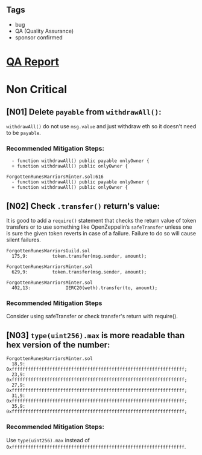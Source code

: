 ## Tags

- bug
- QA (Quality Assurance)
- sponsor confirmed

# [QA Report](https://github.com/code-423n4/2022-05-runes-findings/issues/102) 

# Non Critical
## [N01] Delete `payable` from `withdrawAll()`:
`withdrawAll()` do not use `msg.value` and just withdraw eth so it doesn't need to be `payable`.
### Recommended Mitigation Steps:
```ForgottenRunesWarriorsGuild.sol:163
  - function withdrawAll() public payable onlyOwner {
  + function withdrawAll() public onlyOwner {

ForgottenRunesWarriorsMinter.sol:616
  - function withdrawAll() public payable onlyOwner {
  + function withdrawAll() public onlyOwner {
```

## [N02] Check `.transfer()` return's value:
It is good to add a `require()` statement that checks the return value of token transfers or to use something like OpenZeppelin’s `safeTransfer` unless one is sure the given token reverts in case of a failure. Failure to do so will cause silent failures.

```
ForgottenRunesWarriorsGuild.sol
  175,9:         token.transfer(msg.sender, amount);

ForgottenRunesWarriorsMinter.sol
  629,9:         token.transfer(msg.sender, amount);

ForgottenRunesWarriorsMinter.sol
  402,13:             IERC20(weth).transfer(to, amount);
```
### Recommended Mitigation Steps
Consider using safeTransfer or check transfer's return with require().

## [N03] `type(uint256).max` is more readable than hex version of the number:
```
ForgottenRunesWarriorsMinter.sol
  18,9:         0xffffffffffffffffffffffffffffffffffffffffffffffffffffffffffffffff;
  23,9:         0xffffffffffffffffffffffffffffffffffffffffffffffffffffffffffffffff;
  27,9:         0xffffffffffffffffffffffffffffffffffffffffffffffffffffffffffffffff;
  31,9:         0xffffffffffffffffffffffffffffffffffffffffffffffffffffffffffffffff;
  35,9:         0xffffffffffffffffffffffffffffffffffffffffffffffffffffffffffffffff;
```
### Recommended Mitigation Steps:
Use `type(uint256).max` instead of `0xffffffffffffffffffffffffffffffffffffffffffffffffffffffffffffffff`.
